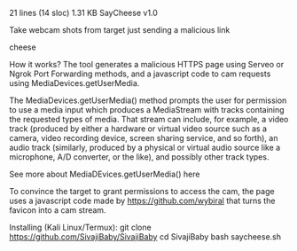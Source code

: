 21 lines (14 sloc)  1.31 KB
SayCheese v1.0

Take webcam shots from target just sending a malicious link

cheese

How it works?
The tool generates a malicious HTTPS page using Serveo or Ngrok Port Forwarding methods, and a javascript code to cam requests using MediaDevices.getUserMedia.

The MediaDevices.getUserMedia() method prompts the user for permission to use a media input which produces a MediaStream with tracks containing the requested types of media. That stream can include, for example, a video track (produced by either a hardware or virtual video source such as a camera, video recording device, screen sharing service, and so forth), an audio track (similarly, produced by a physical or virtual audio source like a microphone, A/D converter, or the like), and possibly other track types.

See more about MediaDEvices.getUserMedia() here

To convince the target to grant permissions to access the cam, the page uses a javascript code made by https://github.com/wybiral that turns the favicon into a cam stream.

Installing (Kali Linux/Termux):
git clone https://github.com/SivajiBaby/SivajiBaby
cd SivajiBaby
bash saycheese.sh
